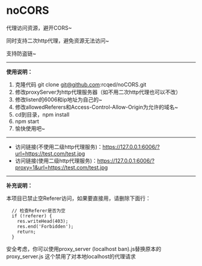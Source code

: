# noCORS

代理访问资源，避开CORS~

同时支持二次http代理，避免资源无法访问~

支持防盗链~

---

**使用说明：**

1. 克隆代码 git clone git@github.com:rcqed/noCORS.git
2. 修改proxyServer为http代理服务器（如不用二次http代理也可以不改）
3. 修改listen的6006和ip地址为自己的~
4. 修改allowedReferers和Access-Control-Allow-Origin为允许的域名~
5. cd到目录，npm install
6. npm start
7. 愉快使用吧~

---

- 访问链接(不使用二级http代理服务)：https://127.0.0.1:6006/?url=https://test.com/test.jpg
- 访问链接(使用二级http代理服务)：https://127.0.0.1:6006/?proxy=1&url=https://test.com/test.jpg

---

**补充说明：**

本项目已禁止空Referer访问，如果要直接用，请删除下面行：

```
  // 检查Referer是否为空
  if (!referer) {
    res.writeHead(403);
    res.end('Forbidden');
    return;
  }
```

安全考虑，你可以使用proxy_server (localhost ban).js替换原本的proxy_server.js
这个禁用了对本地localhost的代理请求


